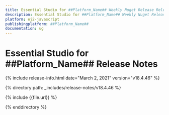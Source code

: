 ```yaml
---
title: Essential Studio for ##Platform_Name## Weekly Nuget Release Release Notes  
description: Essential Studio for ##Platform_Name## Weekly Nuget Release Release Notes  
platform: ej2-javascript
publishingplatform: ##Platform_Name##
documentation: ug
---
```


# Essential Studio for  ##Platform_Name##  Release Notes  

{% include release-info.html date="March 2, 2021"   version="v18.4.46"  %} 

{% directory path: _includes/release-notes/v18.4.46 %}

{% include {{file.url}} %}

{% enddirectory %}
